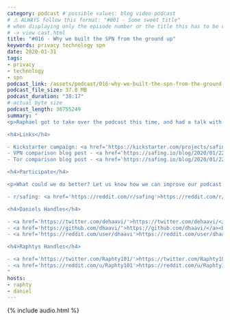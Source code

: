 ```yaml
---
category: podcast # possible values: blog video podcast
# ⚠️ ALWAYS follow this format: "#001 - Some sweet title"
# when displaying only the episode number or the title this has to be constant
# -> view cast.html
title: "#016 - Why we built the SPN from the ground up"
keywords: privacy technology spn
date: 2020-01-31
tags:
- privacy
- technology
- spn
podcast_link: /assets/podcast/016-why-we-built-the-spn-from-the-ground-up.mp3
podcast_file_size: 37.8 MB
podcast_duration: "38:17"
# actual byte size
podcast_length: 36755249
summary: "
<p>Raphael got to take over the podcast this time, and had a talk with Daniel exploring the differences between the SPN, VPN and Tor. We also talk about some future features that are going to be implemented into the SPN.</p>

<h4>Links</h4>

- Kickstarter campaign: <a href='https://kickstarter.com/projects/safingio/spn'>https://kickstarter.com/projects/safingio/spn</a><br/>
- VPN comparison blog post - <a href='https://safing.io/blog/2020/01/22/how-the-spn-compares-to-vpns/'>https://safing.io/blog/2020/01/22/how-the-spn-compares-to-vpns/</a><br/>
- Tor comparison blog post - <a href='https://safing.io/blog/2020/01/22/how-the-spn-compares-to-tor/'>https://safing.io/blog/2020/01/22/how-the-spn-compares-to-tor/</a><br/>

<h4>Participate</h4>

<p>What could we do better? Let us know how we can improve our podcast on reddit:</p>

- r/safing: <a href='https://reddit.com/r/safing'>https://reddit.com/r/safing</a><br/>

<h4>Daniels Handles</h4>

- <a href='https://twitter.com/dehaavi/'>https://twitter.com/dehaavi/</a><br/>
- <a href='https://github.com/dhaavi/'>https://github.com/dhaavi/</a><br/>
- <a href='https://reddit.com/user/dhaavi'>https://reddit.com/user/dhaavi</a><br/>

<h4>Raphtys Handles</h4>

- <a href='https://twitter.com/Raphty101/'>https://twitter.com/Raphty101/</a><br/>
- <a href='https://reddit.com/u/Raphty101'>https://reddit.com/u/Raphty101</a><br/>
"
hosts:
- raphty
- daniel
---
```


{% include audio.html %}
